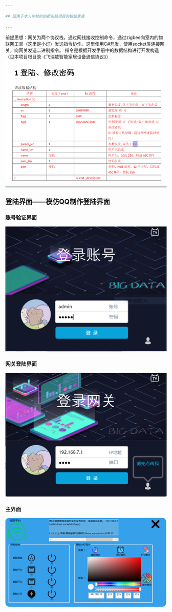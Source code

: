 ```yaml
---

## 适用于本人学校的创新实践项目的智能家居

---
```


前提思想：网关为两个协议栈，通过网线接收控制命令，通过zigbee向室内的物联网工具（这里是小灯）发送指令协作。这里使用C#开发，使用socket类连接网关，向网关发送二进制指令。
指令是根据开发手册中的数据结构进行开发构造（见本项目根目录《飞瑞敖智能家居设备通信协议》）</br>
![](./git_img/1.png)

---

## 登陆界面——模仿QQ制作登陆界面
### 账号验证界面
![](./git_img/2.png)
### 网关登陆界面
![](./git_img/3.png)
### 主界面
![](./git_img/4.png)
